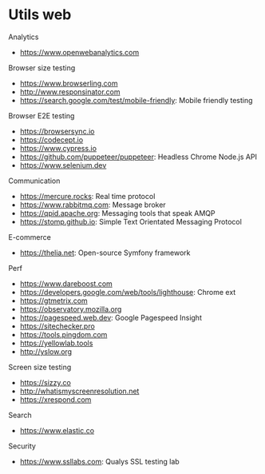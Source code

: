 # Utils web

Analytics
* https://www.openwebanalytics.com

Browser size testing
* https://www.browserling.com
* http://www.responsinator.com
* https://search.google.com/test/mobile-friendly: Mobile friendly testing

Browser E2E testing
* https://browsersync.io
* https://codecept.io
* https://www.cypress.io
* https://github.com/puppeteer/puppeteer: Headless Chrome Node.js API 
* https://www.selenium.dev

Communication
* https://mercure.rocks: Real time protocol
* https://www.rabbitmq.com: Message broker
* https://qpid.apache.org: Messaging tools that speak AMQP
* https://stomp.github.io: Simple Text Orientated Messaging Protocol

E-commerce
* https://thelia.net: Open-source Symfony framework

Perf
* https://www.dareboost.com
* https://developers.google.com/web/tools/lighthouse: Chrome ext
* https://gtmetrix.com
* https://observatory.mozilla.org
* https://pagespeed.web.dev: Google Pagespeed Insight
* https://sitechecker.pro
* https://tools.pingdom.com
* https://yellowlab.tools
* http://yslow.org

Screen size testing
* https://sizzy.co
* http://whatismyscreenresolution.net
* https://xrespond.com

Search
* https://www.elastic.co

Security
* https://www.ssllabs.com: Qualys SSL testing lab
